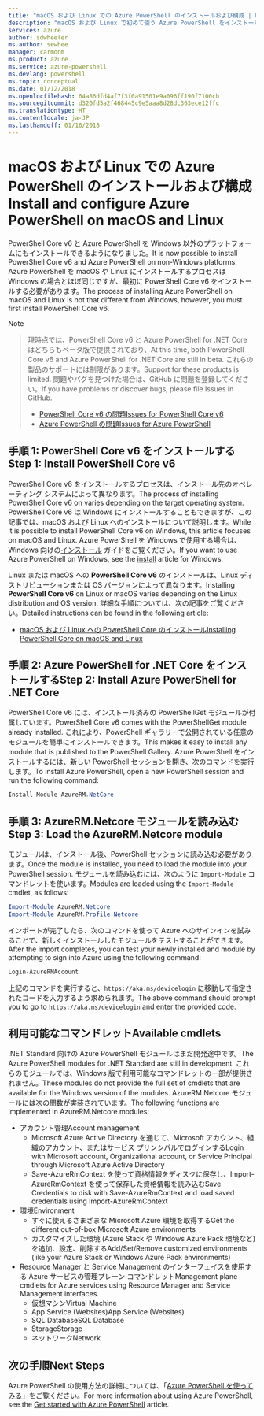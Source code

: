 ```yaml
---
title: "macOS および Linux での Azure PowerShell のインストールおよび構成 | Microsoft Docs"
description: "macOS および Linux で初めて使う Azure PowerShell をインストールして構成する方法について説明します。"
services: azure
author: sdwheeler
ms.author: sewhee
manager: carmonm
ms.product: azure
ms.service: azure-powershell
ms.devlang: powershell
ms.topic: conceptual
ms.date: 01/12/2018
ms.openlocfilehash: 64a86dfd4af7f3f0a91501e9a096ff190f7100cb
ms.sourcegitcommit: d320fd5a2f468445c9e5aaa8d28dc363ece12ffc
ms.translationtype: HT
ms.contentlocale: ja-JP
ms.lasthandoff: 01/16/2018
---
```

# <a name="install-and-configure-azure-powershell-on-macos-and-linux"></a><span data-ttu-id="7ce6f-103">macOS および Linux での Azure PowerShell のインストールおよび構成</span><span class="sxs-lookup"><span data-stu-id="7ce6f-103">Install and configure Azure PowerShell on macOS and Linux</span></span>

<span data-ttu-id="7ce6f-104">PowerShell Core v6 と Azure PowerShell を Windows 以外のプラットフォームにもインストールできるようになりました。</span><span class="sxs-lookup"><span data-stu-id="7ce6f-104">It is now possible to install PowerShell Core v6 and Azure PowerShell on non-Windows platforms.</span></span>
<span data-ttu-id="7ce6f-105">Azure PowerShell を macOS や Linux にインストールするプロセスは Windows の場合とほぼ同じですが、最初に PowerShell Core v6 をインストールする必要があります。</span><span class="sxs-lookup"><span data-stu-id="7ce6f-105">The process of installing Azure PowerShell on macOS and Linux is not that different from Windows, however, you must first install PowerShell Core v6.</span></span>

> [!NOTE]

> <span data-ttu-id="7ce6f-106">現時点では、PowerShell Core v6 と Azure PowerShell for .NET Core はどちらもベータ版で提供されており、</span><span class="sxs-lookup"><span data-stu-id="7ce6f-106">At this time, both PowerShell Core v6 and Azure PowerShell for .NET Core are still in beta.</span></span>
> <span data-ttu-id="7ce6f-107">これらの製品のサポートには制限があります。</span><span class="sxs-lookup"><span data-stu-id="7ce6f-107">Support for these products is limited.</span></span> <span data-ttu-id="7ce6f-108">問題やバグを見つけた場合は、GitHub に問題を登録してください。</span><span class="sxs-lookup"><span data-stu-id="7ce6f-108">If you have problems or discover bugs, please file Issues in GitHub.</span></span>
>
> * [<span data-ttu-id="7ce6f-109">PowerShell Core v6 の問題</span><span class="sxs-lookup"><span data-stu-id="7ce6f-109">Issues for PowerShell Core v6</span></span>](https://github.com/PowerShell/PowerShell/issues)
> * [<span data-ttu-id="7ce6f-110">Azure PowerShell の問題</span><span class="sxs-lookup"><span data-stu-id="7ce6f-110">Issues for Azure PowerShell</span></span>](https://github.com/azure/azure-docs-powershell/issues)

## <a name="step-1-install-powershell-core-v6"></a><span data-ttu-id="7ce6f-111">手順 1: PowerShell Core v6 をインストールする</span><span class="sxs-lookup"><span data-stu-id="7ce6f-111">Step 1: Install PowerShell Core v6</span></span>

<span data-ttu-id="7ce6f-112">PowerShell Core v6 をインストールするプロセスは、インストール先のオペレーティング システムによって異なります。</span><span class="sxs-lookup"><span data-stu-id="7ce6f-112">The process of installing PowerShell Core v6 on varies depending on the target operating system.</span></span>
<span data-ttu-id="7ce6f-113">PowerShell Core v6 は Windows にインストールすることもできますが、この記事では、macOS および Linux へのインストールについて説明します。</span><span class="sxs-lookup"><span data-stu-id="7ce6f-113">While it is possible to install PowerShell Core v6 on Windows, this article focuses on macOS and Linux.</span></span> <span data-ttu-id="7ce6f-114">Azure PowerShell を Windows で使用する場合は、Windows 向けの[インストール](./install-azurerm-ps.md) ガイドをご覧ください。</span><span class="sxs-lookup"><span data-stu-id="7ce6f-114">If you want to use Azure PowerShell on Windows, see the [install](./install-azurerm-ps.md) article for Windows.</span></span>

<span data-ttu-id="7ce6f-115">Linux または macOS への **PowerShell Core v6** のインストールは、Linux ディストリビューションまたは OS バージョンによって異なります。</span><span class="sxs-lookup"><span data-stu-id="7ce6f-115">Installing **PowerShell Core v6** on Linux or macOS varies depending on the Linux distribution and OS version.</span></span>
<span data-ttu-id="7ce6f-116">詳細な手順については、次の記事をご覧ください。</span><span class="sxs-lookup"><span data-stu-id="7ce6f-116">Detailed instructions can be found in the following article:</span></span>

- [<span data-ttu-id="7ce6f-117">macOS および Linux への PowerShell Core のインストール</span><span class="sxs-lookup"><span data-stu-id="7ce6f-117">Installing PowerShell Core on macOS and Linux</span></span>](/powershell/scripting/setup/installing-powershell-core-on-macos-and-linux)

## <a name="step-2-install-azure-powershell-for-net-core"></a><span data-ttu-id="7ce6f-118">手順 2: Azure PowerShell for .NET Core をインストールする</span><span class="sxs-lookup"><span data-stu-id="7ce6f-118">Step 2: Install Azure PowerShell for .NET Core</span></span>

<span data-ttu-id="7ce6f-119">PowerShell Core v6 には、インストール済みの PowerShellGet モジュールが付属しています。</span><span class="sxs-lookup"><span data-stu-id="7ce6f-119">PowerShell Core v6 comes with the PowerShellGet module already installed.</span></span> <span data-ttu-id="7ce6f-120">これにより、PowerShell ギャラリーで公開されている任意のモジュールを簡単にインストールできます。</span><span class="sxs-lookup"><span data-stu-id="7ce6f-120">This makes it easy to install any module that is published to the PowerShell Gallery.</span></span> <span data-ttu-id="7ce6f-121">Azure PowerShell をインストールするには、新しい PowerShell セッションを開き、次のコマンドを実行します。</span><span class="sxs-lookup"><span data-stu-id="7ce6f-121">To install Azure PowerShell, open a new PowerShell session and run the following command:</span></span>

```powershell
Install-Module AzureRM.NetCore
```

## <a name="step-3-load-the-azurermnetcore-module"></a><span data-ttu-id="7ce6f-122">手順 3: AzureRM.Netcore モジュールを読み込む</span><span class="sxs-lookup"><span data-stu-id="7ce6f-122">Step 3: Load the AzureRM.Netcore module</span></span>

<span data-ttu-id="7ce6f-123">モジュールは、インストール後、PowerShell セッションに読み込む必要があります。</span><span class="sxs-lookup"><span data-stu-id="7ce6f-123">Once the module is installed, you need to load the module into your PowerShell session.</span></span> <span data-ttu-id="7ce6f-124">モジュールを読み込むには、次のように `Import-Module` コマンドレットを使います。</span><span class="sxs-lookup"><span data-stu-id="7ce6f-124">Modules are loaded using the `Import-Module` cmdlet, as follows:</span></span>

```powershell
Import-Module AzureRM.Netcore
Import-Module AzureRM.Profile.Netcore
```

<span data-ttu-id="7ce6f-125">インポートが完了したら、次のコマンドを使って Azure へのサインインを試みることで、新しくインストールしたモジュールをテストすることができます。</span><span class="sxs-lookup"><span data-stu-id="7ce6f-125">After the import completes, you can test your newly installed and module by attempting to sign into Azure using the following command:</span></span>

```powershell
Login-AzureRMAccount
```

<span data-ttu-id="7ce6f-126">上記のコマンドを実行すると、`https://aka.ms/devicelogin` に移動して指定されたコードを入力するよう求められます。</span><span class="sxs-lookup"><span data-stu-id="7ce6f-126">The above command should prompt you to go to `https://aka.ms/devicelogin` and enter the provided code.</span></span>

## <a name="available-cmdlets"></a><span data-ttu-id="7ce6f-127">利用可能なコマンドレット</span><span class="sxs-lookup"><span data-stu-id="7ce6f-127">Available cmdlets</span></span>

<span data-ttu-id="7ce6f-128">.NET Standard 向けの Azure PowerShell モジュールはまだ開発途中です。</span><span class="sxs-lookup"><span data-stu-id="7ce6f-128">The Azure PowerShell modules for .NET Standard are still in development.</span></span> <span data-ttu-id="7ce6f-129">これらのモジュールでは、Windows 版で利用可能なコマンドレットの一部が提供されません。</span><span class="sxs-lookup"><span data-stu-id="7ce6f-129">These modules do not provide the full set of cmdlets that are available for the Windows version of the modules.</span></span> <span data-ttu-id="7ce6f-130">AzureRM.Netcore モジュールには次の関数が実装されています。</span><span class="sxs-lookup"><span data-stu-id="7ce6f-130">The following functions are implemented in AzureRM.Netcore modules:</span></span>

* <span data-ttu-id="7ce6f-131">アカウント管理</span><span class="sxs-lookup"><span data-stu-id="7ce6f-131">Account management</span></span>
  - <span data-ttu-id="7ce6f-132">Microsoft Azure Active Directory を通じて、Microsoft アカウント、組織のアカウント、またはサービス プリンシパルでログインする</span><span class="sxs-lookup"><span data-stu-id="7ce6f-132">Login with Microsoft account, Organizational account, or Service Principal through Microsoft Azure Active Directory</span></span>
  - <span data-ttu-id="7ce6f-133">Save-AzureRmContext を使って資格情報をディスクに保存し、Import-AzureRmContext を使って保存した資格情報を読み込む</span><span class="sxs-lookup"><span data-stu-id="7ce6f-133">Save Credentials to disk with Save-AzureRmContext and load saved credentials using Import-AzureRmContext</span></span>
* <span data-ttu-id="7ce6f-134">環境</span><span class="sxs-lookup"><span data-stu-id="7ce6f-134">Environment</span></span>
  - <span data-ttu-id="7ce6f-135">すぐに使えるさまざまな Microsoft Azure 環境を取得する</span><span class="sxs-lookup"><span data-stu-id="7ce6f-135">Get the different out-of-box Microsoft Azure environments</span></span>
  - <span data-ttu-id="7ce6f-136">カスタマイズした環境 (Azure Stack や Windows Azure Pack 環境など) を追加、設定、削除する</span><span class="sxs-lookup"><span data-stu-id="7ce6f-136">Add/Set/Remove customized environments (like your Azure Stack or Windows Azure Pack environments)</span></span>
* <span data-ttu-id="7ce6f-137">Resource Manager と Service Management のインターフェイスを使用する Azure サービスの管理プレーン コマンドレット</span><span class="sxs-lookup"><span data-stu-id="7ce6f-137">Management plane cmdlets for Azure services using Resource Manager and Service Management interfaces.</span></span>
  - <span data-ttu-id="7ce6f-138">仮想マシン</span><span class="sxs-lookup"><span data-stu-id="7ce6f-138">Virtual Machine</span></span>
  - <span data-ttu-id="7ce6f-139">App Service (Websites)</span><span class="sxs-lookup"><span data-stu-id="7ce6f-139">App Service (Websites)</span></span>
  - <span data-ttu-id="7ce6f-140">SQL Database</span><span class="sxs-lookup"><span data-stu-id="7ce6f-140">SQL Database</span></span>
  - <span data-ttu-id="7ce6f-141">Storage</span><span class="sxs-lookup"><span data-stu-id="7ce6f-141">Storage</span></span>
  - <span data-ttu-id="7ce6f-142">ネットワーク</span><span class="sxs-lookup"><span data-stu-id="7ce6f-142">Network</span></span>

## <a name="next-steps"></a><span data-ttu-id="7ce6f-143">次の手順</span><span class="sxs-lookup"><span data-stu-id="7ce6f-143">Next Steps</span></span>

<span data-ttu-id="7ce6f-144">Azure PowerShell の使用方法の詳細については、「[Azure PowerShell を使ってみる](get-started-azureps.md)」をご覧ください。</span><span class="sxs-lookup"><span data-stu-id="7ce6f-144">For more information about using Azure PowerShell, see the [Get started with Azure PowerShell](get-started-azureps.md) article.</span></span>
